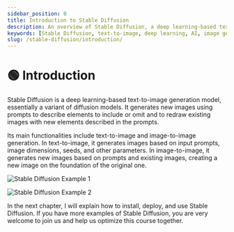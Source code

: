 ```yaml
---
sidebar_position: 0
title: Introduction to Stable Diffusion
description: An overview of Stable Diffusion, a deep learning-based text-to-image generation model, including its main functions and features.
keywords: [Stable Diffusion, text-to-image, deep learning, AI, image generation, diffusion model]
slug: /stable-diffusion/introduction/
---
```


# 🟢 Introduction

Stable Diffusion is a deep learning-based text-to-image generation model, essentially a variant of diffusion models. It generates new images using prompts to describe elements to include or omit and to redraw existing images with new elements described in the prompts.

Its main functionalities include text-to-image and image-to-image generation. In text-to-image, it generates images based on input prompts, image dimensions, seeds, and other parameters. In image-to-image, it generates new images based on prompts and existing images, creating a new image on the foundation of the original one.

![Stable Diffusion Example 1](https://cdn.jsdelivr.net/gh/donttal/imgbed/img/d8a952961dcecddb2fcc6a2284af7b7a.png)

![Stable Diffusion Example 2](https://cdn.jsdelivr.net/gh/donttal/imgbed/img/169279c2e73ffbbb171e7643647fa62c.png)

In the next chapter, I will explain how to install, deploy, and use Stable Diffusion. If you have more examples of Stable Diffusion, you are very welcome to join us and help us optimize this course together.
